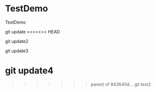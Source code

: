 # TestDemo
TestDemo

git update
<<<<<<< HEAD

git update2

git update3

git update4
=======
>>>>>>> parent of 843640d... git test2
